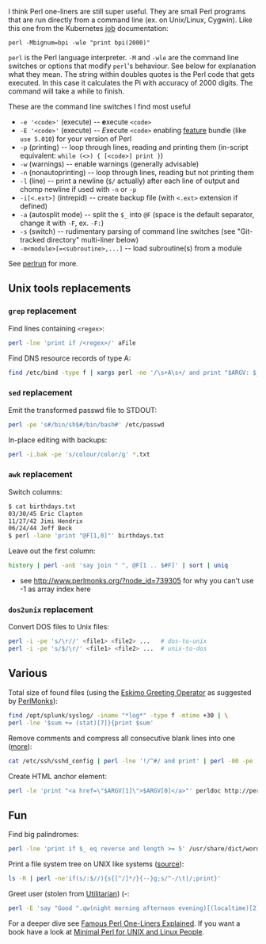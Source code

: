 I think Perl one-liners are still super useful. They are small Perl programs that are run directly from a command line (ex. on Unix/Linux, Cygwin). Like this one from the Kubernetes [job](https://kubernetes.io/docs/concepts/workloads/controllers/jobs-run-to-completion/#running-an-example-job) documentation:

```
perl -Mbignum=bpi -wle "print bpi(2000)"
```

`perl` is the Perl language interpreter. `-M` and `-wle` are the command line switches or options that modify `perl`'s behaviour. See below for explanation what they mean. The string within doubles quotes is the Perl code that gets executed. In this case it calculates the Pi with accuracy of 2000 digits. The command will take a while to finish.

These are the command line switches I find most useful

* `-e '<code>'` (execute) -- **e**xecute `<code>`
* `-E '<code>'` (execute) -- *E*xecute `<code>` enabling [feature](http://perldoc.perl.org/feature.html) bundle (like `use 5.010`) for your version of Perl
* `-p` (printing) -- loop through lines, reading and printing them (in-script equivalent: `while (<>) { [<code>] print }`)
* `-w` (warnings) -- enable warnings (generally advisable)
* `-n` (nonautoprinting) -- loop through lines, reading but not printing them
* `-l` (line) -- print a newline (`$/` actually) after each line of output and chomp newline if used with `-n` or `-p`
* `-i[<.ext>]` (intrepid) -- create backup file (with `<.ext>` extension if defined)
* `-a` (autosplit mode) -- split the `$_` into `@F` (space is the default separator, change it with `-F`, ex. `-F:`)
* `-s` (switch) -- rudimentary parsing of command line switches (see "Git-tracked directory" multi-liner below)
* `-m<module>[=<subroutine>,...]` -- load subroutine(s) from a module

See [perlrun](http://perldoc.perl.org/perlrun.html) for more.

## Unix tools replacements

### `grep` replacement

Find lines containing `<regex>`:

```bash
perl -lne 'print if /<regex>/' aFile
```

Find DNS resource records of type A:

```bash
find /etc/bind -type f | xargs perl -ne '/\s+A\s+/ and print "$ARGV: $_"'
```

### `sed` replacement

Emit the transformed passwd file to STDOUT:

```bash
perl -pe 's#/bin/sh$#/bin/bash#' /etc/passwd
```

In-place editing with backups:

```bash
perl -i.bak -pe 's/colour/color/g' *.txt
```

### `awk` replacement

Switch columns:

```bash
$ cat birthdays.txt
03/30/45 Eric Clapton
11/27/42 Jimi Hendrix
06/24/44 Jeff Beck
$ perl -lane 'print "@F[1,0]"' birthdays.txt
```

Leave out the first column:

```bash
history | perl -anE 'say join " ", @F[1 .. $#F]' | sort | uniq
```

* see http://www.perlmonks.org/?node_id=739305 for why you can't use -1 as array index here

### `dos2unix` replacement

Convert DOS files to Unix files:

```bash
perl -i -pe 's/\r//' <file1> <file2> ...   # dos-to-unix
perl -i -pe 's/$/\r/' <file1> <file2> ...  # unix-to-dos
```

## Various

Total size of found files (using the [Eskimo Greeting Operator](http://www.catonmat.net/blog/secret-perl-operators/#eskimo) as suggested by [PerlMonks](http://www.perlmonks.org/?node_id=1172707)):

```bash
find /opt/splunk/syslog/ -iname "*log*" -type f -mtime +30 | \
perl -lne '$sum += (stat)[7]}{print $sum'
```

Remove comments and compress all consecutive blank lines into one ([more](http://www.catonmat.net/blog/perl-one-liners-explained-part-one/)):

```bash
cat /etc/ssh/sshd_config | perl -lne '!/^#/ and print' | perl -00 -pe ''
```

Create HTML anchor element:

```bash
perl -le 'print "<a href=\"$ARGV[1]\">$ARGV[0]</a>"' perldoc http://perldoc.perl.org/
```

## Fun

Find big palindromes:

```bash
perl -lne 'print if $_ eq reverse and length >= 5' /usr/share/dict/words
```

Print a file system tree on UNIX like systems ([source](http://www.perlmonks.org/?node_id=1050343)):

```bash
ls -R | perl -ne'if(s/:$//){s{[^/]*/}{--}g;s/^-/\t|/;print}'
```

Greet user (stolen from [Utilitarian](http://perlmonks.org/?node_id=681898)) (-:

```bash
perl -E 'say "Good ".qw(night morning afternoon evening)[(localtime)[2]/6].", $ENV{USER}"'
```

For a deeper dive see [Famous Perl One-Liners Explained](http://www.catonmat.net/blog/perl-one-liners-explained-part-one/). If you want a book have a look at [Minimal Perl for UNIX and Linux People](http://www.amazon.com/Minimal-Perl-UNIX-Linux-People/dp/1932394508/ref=sr_1_1?ie=UTF8&qid=1358096838&sr=8-1&keywords=minimal+perl+for+unix).

